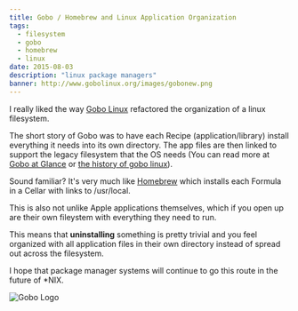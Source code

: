 ```yaml
---
title: Gobo / Homebrew and Linux Application Organization
tags:
  - filesystem
  - gobo
  - homebrew
  - linux
date: 2015-08-03
description: "linux package managers"
banner: http://www.gobolinux.org/images/gobonew.png
---
```


I really liked the way [Gobo Linux](http://www.gobolinux.org) refactored the organization of a linux filesystem.

The short story of Gobo was to have each Recipe (application/library) install everything it needs into its own directory. The app files are then linked to support the legacy filesystem that the OS needs (You can read more at [Gobo at Glance](http://www.gobolinux.org/index.php?page=documentation) or [the history of gobo linux](http://www.gobolinux.org/?page=k5)).

Sound familiar?  It's very much like [Homebrew](http://brew.sh) which installs each Formula in a Cellar with links to /usr/local.

This is also not unlike Apple applications themselves, which if you open up are their own fileystem with everything they need to run.

This means that **uninstalling** something is pretty trivial and you feel organized with all application files in their own directory instead of spread out across the filesystem.

I hope that package manager systems will continue to go this route in the future of *NIX.

![Gobo Logo](http://www.gobolinux.org/images/gobonew.png)
